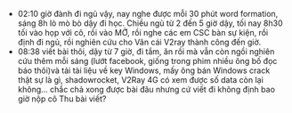 - 02:10 giờ đành đi ngủ vậy, nay nghe được mỗi 30 phút word formation, sáng 8h lò mò bò dậy đi học. Chiều ngủ từ 2 đến 5 giờ dậy, tối nay 8h30 tối vào họp với cô, rồi vào MỞ, rồi nghe các em CSC bàn sự kiện, rồi định đi ngủ, rồi nghiên cứu cho Vân cái V2ray thành công đến giờ.
- 08:38 viết bài thôi, dậy từ 7 giờ, đi tắm, ăn rồi mà vẫn còn ngồi nghiên cứu thêm mỗi sáng (lướt facebook, giống trong phim nhiều ông bố đọc báo thôi)và tải tài liệu về key Windows, mấy ông bán Windows crack thật sự là gì, shadowrocket, V2Ray 4G có xem được số data còn lại không... chắc chả xong được bài đâu nhưng cứ viết đi không định bao giờ nộp cô Thu bài viết?